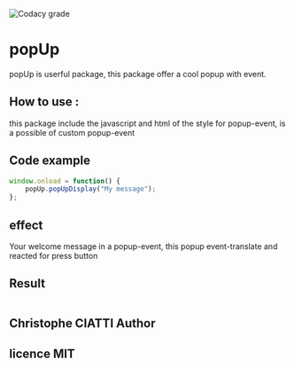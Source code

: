 ![Codacy grade](https://img.shields.io/codacy/grade/e27821fb6289410b8f58338c7e0bc686.svg?style=for-the-badge)

# popUp

popUp is userful package, this package offer a cool popup with event. 


## How to use : 
this package include the javascript and html of the style for popup-event,
is a possible of custom popup-event

## Code example  
```js
window.onload = function() {
    popUp.popUpDisplay("My message");
};
```
## effect

Your welcome message in a popup-event, this popup event-translate and reacted for press button

## Result

<a href="http://zupimages.net/viewer.php?id=18/17/23d9.png"><img src="https://zupimages.net/up/18/17/23d9.png" alt="" /></a>

## Christophe CIATTI Author

## licence MIT


